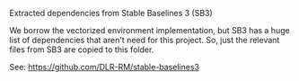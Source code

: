 Extracted dependencies from Stable Baselines 3 (SB3)

We borrow the vectorized environment implementation, but SB3 has a huge list of dependencies that aren't need for this project. So, just the relevant files from SB3 are copied to this folder.

See: https://github.com/DLR-RM/stable-baselines3
